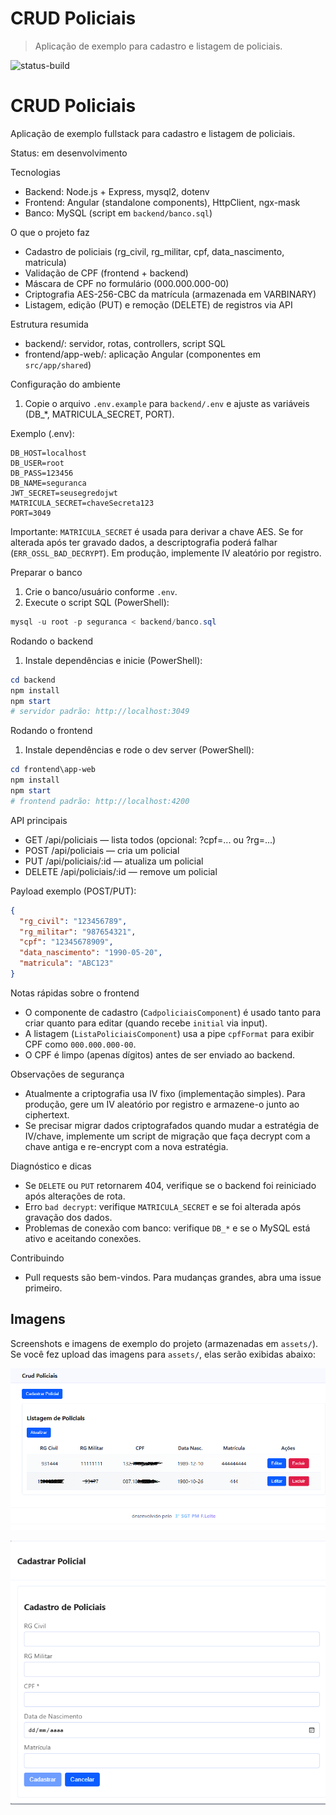 # CRUD Policiais

> Aplicação de exemplo para cadastro e listagem de policiais.

![status-build](https://img.shields.io/badge/build-pendente-lightgrey)
# CRUD Policiais

Aplicação de exemplo fullstack para cadastro e listagem de policiais.

Status: em desenvolvimento

Tecnologias
- Backend: Node.js + Express, mysql2, dotenv
- Frontend: Angular (standalone components), HttpClient, ngx-mask
- Banco: MySQL (script em `backend/banco.sql`)

O que o projeto faz
- Cadastro de policiais (rg_civil, rg_militar, cpf, data_nascimento, matricula)
- Validação de CPF (frontend + backend)
- Máscara de CPF no formulário (000.000.000-00)
- Criptografia AES-256-CBC da matrícula (armazenada em VARBINARY)
- Listagem, edição (PUT) e remoção (DELETE) de registros via API

Estrutura resumida
- backend/: servidor, rotas, controllers, script SQL
- frontend/app-web/: aplicação Angular (componentes em `src/app/shared`)

Configuração do ambiente
1. Copie o arquivo `.env.example` para `backend/.env` e ajuste as variáveis (DB_*, MATRICULA_SECRET, PORT).

Exemplo (.env):
```
DB_HOST=localhost
DB_USER=root
DB_PASS=123456
DB_NAME=seguranca
JWT_SECRET=seusegredojwt
MATRICULA_SECRET=chaveSecreta123
PORT=3049
```

Importante: `MATRICULA_SECRET` é usada para derivar a chave AES. Se for alterada após ter gravado dados, a descriptografia poderá falhar (`ERR_OSSL_BAD_DECRYPT`). Em produção, implemente IV aleatório por registro.

Preparar o banco
1. Crie o banco/usuário conforme `.env`.
2. Execute o script SQL (PowerShell):

```powershell
mysql -u root -p seguranca < backend/banco.sql
```

Rodando o backend
1. Instale dependências e inicie (PowerShell):

```powershell
cd backend
npm install
npm start
# servidor padrão: http://localhost:3049
```

Rodando o frontend
1. Instale dependências e rode o dev server (PowerShell):

```powershell
cd frontend\app-web
npm install
npm start
# frontend padrão: http://localhost:4200
```

API principais
- GET  /api/policiais — lista todos (opcional: ?cpf=... ou ?rg=...)
- POST /api/policiais — cria um policial
- PUT  /api/policiais/:id — atualiza um policial
- DELETE /api/policiais/:id — remove um policial

Payload exemplo (POST/PUT):
```json
{
  "rg_civil": "123456789",
  "rg_militar": "987654321",
  "cpf": "12345678909",
  "data_nascimento": "1990-05-20",
  "matricula": "ABC123"
}
```

Notas rápidas sobre o frontend
- O componente de cadastro (`CadpoliciaisComponent`) é usado tanto para criar quanto para editar (quando recebe `initial` via input).
- A listagem (`ListaPoliciaisComponent`) usa a pipe `cpfFormat` para exibir CPF como `000.000.000-00`.
- O CPF é limpo (apenas dígitos) antes de ser enviado ao backend.

Observações de segurança
- Atualmente a criptografia usa IV fixo (implementação simples). Para produção, gere um IV aleatório por registro e armazene-o junto ao ciphertext.
- Se precisar migrar dados criptografados quando mudar a estratégia de IV/chave, implemente um script de migração que faça decrypt com a chave antiga e re-encrypt com a nova estratégia.

Diagnóstico e dicas
- Se `DELETE` ou `PUT` retornarem 404, verifique se o backend foi reiniciado após alterações de rota.
- Erro `bad decrypt`: verifique `MATRICULA_SECRET` e se foi alterada após gravação dos dados.
- Problemas de conexão com banco: verifique `DB_*` e se o MySQL está ativo e aceitando conexões.

Contribuindo
- Pull requests são bem-vindos. Para mudanças grandes, abra uma issue primeiro.


Imagens
------
Screenshots e imagens de exemplo do projeto (armazenadas em `assets/`). Se você fez upload das imagens para `assets/`, elas serão exibidas abaixo:

![Imagem 1](./assets/imagem1.png)

![Imagem 2](./assets/imagem2.png)
